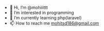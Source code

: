 - 👋 Hi, I’m @mohiiittt
- 👀 I’m interested in programming 
- 🌱 I’m currently learning php(laravel)
- 📫 How to reach me mohitsd186@gmail.com

<!---
mohiiittt/mohiiittt is a ✨ special ✨ repository because its `README.md` (this file) appears on your GitHub profile.
You can click the Preview link to take a look at your changes.
--->
